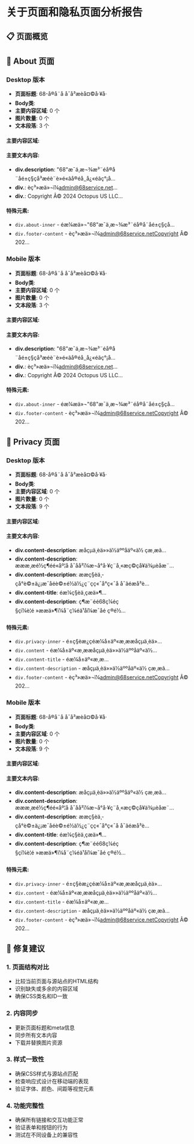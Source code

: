 # 关于页面和隐私页面分析报告

## 📋 页面概览

## 📄 About 页面

### Desktop 版本
- **页面标题**: 68-å®å¨å å¯å³æèå¤©å·¥å·
- **Body类**: 
- **主要内容区域**: 0 个
- **图片数量**: 0 个
- **文本段落**: 3 个

#### 主要内容区域:
#### 主要文本内容:
- **div.description**: "68"æ¯ä¸æ¬¾æ³¨éå®å¨åé±ç§çå³æéè¨è»é«ãå®éå¸¸å¿«éãç°¡å...
- **div.**: èç³»æä»¬ï¼admin@68service.net...
- **div.**: Copyright Â© 2024 Octopus US LLC...

#### 特殊元素:
- `div.about-inner` - éæ¼æä»¬"68"æ¯ä¸æ¬¾æ³¨éå®å¨åé±ç§çå...
- `div.footer-content` - èç³»æä»¬ï¼admin@68service.netCopyright Â© 202...

### Mobile 版本
- **页面标题**: 68-å®å¨å å¯å³æèå¤©å·¥å·
- **Body类**: 
- **主要内容区域**: 0 个
- **图片数量**: 0 个
- **文本段落**: 3 个

#### 主要内容区域:
#### 主要文本内容:
- **div.description**: "68"æ¯ä¸æ¬¾æ³¨éå®å¨åé±ç§çå³æéè¨è»é«ãå®éå¸¸å¿«éãç°¡å...
- **div.**: èç³»æä»¬ï¼admin@68service.net...
- **div.**: Copyright Â© 2024 Octopus US LLC...

#### 特殊元素:
- `div.about-inner` - éæ¼æä»¬"68"æ¯ä¸æ¬¾æ³¨éå®å¨åé±ç§çå...
- `div.footer-content` - èç³»æä»¬ï¼admin@68service.netCopyright Â© 202...

## 📄 Privacy 页面

### Desktop 版本
- **页面标题**: 68-å®å¨å å¯å³æèå¤©å·¥å·
- **Body类**: 
- **主要内容区域**: 0 个
- **图片数量**: 0 个
- **文本段落**: 9 个

#### 主要内容区域:
#### 主要文本内容:
- **div.content-description**: æåçµä¸èä»»ä½äººåäº«ä½ çæ¸æã...
- **div.content-description**: æææ¸æé½ç¶éé«åº¦å å¯å­å²ï¼æ¬å°å·¥ç¨å¸«æç©çå¥ä¾µèåæ¨...
- **div.content-description**: ææç§èä¸­çå°è©±ä¿¡æ¯åéè©±é½ä½¿ç¨çç«¯å°ç«¯å å¯ãéæå³è...
- **div.content-title**: éæ¼ç§èä¸­çæä»¶...
- **div.content-description**: ç¶æ¨éé68ç¼éç§çï¼è¦é »ææä»¶ï¼å¨ç¼éä¹åï¼æ¯åé ç®é½...

#### 特殊元素:
- `div.privacy-inner` - é±ç§èæ¿ç­éæ¼å±äº«æ¸ææåçµä¸èä»...
- `div.content` - éæ¼å±äº«æ¸ææåçµä¸èä»»ä½äººåäº«ä½...
- `div.content-title` - éæ¼å±äº«æ¸æ...
- `div.content-description` - æåçµä¸èä»»ä½äººåäº«ä½ çæ¸æã...
- `div.footer-content` - èç³»æä»¬ï¼admin@68service.netCopyright Â© 202...

### Mobile 版本
- **页面标题**: 68-å®å¨å å¯å³æèå¤©å·¥å·
- **Body类**: 
- **主要内容区域**: 0 个
- **图片数量**: 0 个
- **文本段落**: 9 个

#### 主要内容区域:
#### 主要文本内容:
- **div.content-description**: æåçµä¸èä»»ä½äººåäº«ä½ çæ¸æã...
- **div.content-description**: æææ¸æé½ç¶éé«åº¦å å¯å­å²ï¼æ¬å°å·¥ç¨å¸«æç©çå¥ä¾µèåæ¨...
- **div.content-description**: ææç§èä¸­çå°è©±ä¿¡æ¯åéè©±é½ä½¿ç¨çç«¯å°ç«¯å å¯ãéæå³è...
- **div.content-title**: éæ¼ç§èä¸­çæä»¶...
- **div.content-description**: ç¶æ¨éé68ç¼éç§çï¼è¦é »ææä»¶ï¼å¨ç¼éä¹åï¼æ¯åé ç®é½...

#### 特殊元素:
- `div.privacy-inner` - é±ç§èæ¿ç­éæ¼å±äº«æ¸ææåçµä¸èä»...
- `div.content` - éæ¼å±äº«æ¸ææåçµä¸èä»»ä½äººåäº«ä½...
- `div.content-title` - éæ¼å±äº«æ¸æ...
- `div.content-description` - æåçµä¸èä»»ä½äººåäº«ä½ çæ¸æã...
- `div.footer-content` - èç³»æä»¬ï¼admin@68service.netCopyright Â© 202...

## 🔧 修复建议

### 1. 页面结构对比
- 比较当前页面与源站点的HTML结构
- 识别缺失或多余的内容区域
- 确保CSS类名和ID一致

### 2. 内容同步
- 更新页面标题和meta信息
- 同步所有文本内容
- 下载并替换图片资源

### 3. 样式一致性
- 确保CSS样式与源站点匹配
- 检查响应式设计在移动端的表现
- 验证字体、颜色、间距等视觉元素

### 4. 功能完整性
- 确保所有链接和交互功能正常
- 验证表单和按钮的行为
- 测试在不同设备上的兼容性
